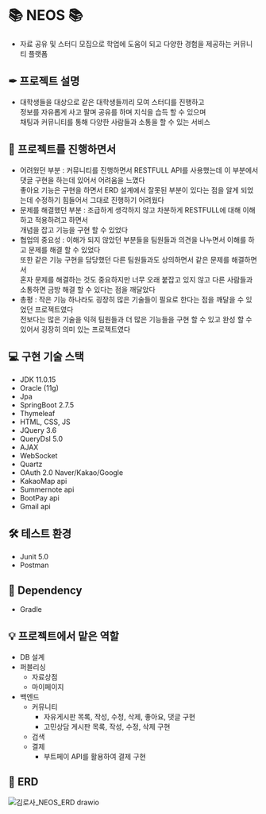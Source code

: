 # 📚 NEOS 📚
- 자료 공유 및 스터디 모집으로 학업에 도움이 되고
다양한 경험을 제공하는 커뮤니티 플랫폼

## ✒ 프로젝트 설명 
- 대학생들을 대상으로 같은 대학생들끼리 모여 스터디를 진행하고 <br>
정보를 자유롭게 사고 팔며 공유를 하며 지식을 습득 할 수 있으며 <br>
채팅과 커뮤니티를 통해 다양한 사람들과 소통을 할 수 있는 서비스

## 🧐 프로젝트를 진행하면서
- 어려웠던 부분 : 커뮤니티를 진행하면서 RESTFULL API를 사용했는데 이 부분에서 댓글 구현을 하는데 있어서 어려움을 느꼈다 <br>
                 좋아요 기능은 구현을 하면서 ERD 설계에서 잘못된 부분이 있다는 점을 알게 되었는데 수정하기 힘들어서 그대로 진행하기 어려웠다
- 문제를 해결했던 부분 : 조급하게 생각하지 않고 차분하게 RESTFULL에 대해 이해하고 적용하려고 하면서 <br> 개념을 잡고 기능을 구현 할 수 있었다
- 협업의 중요성 : 이해가 되지 않았던 부분들을 팀원들과 의견을 나누면서 이해를 하고 문제를 해결 할 수 있었다 <br>
                 또한 같은 기능 구현을 담당했던 다른 팀원들과도 상의하면서 같은 문제를 해결하면서 <br>
                 혼자 문제를 해결하는 것도 중요하지만 너무 오래 붙잡고 있지 않고 다른 사람들과 소통하면 금방 해결 할 수 있다는 점을 깨달았다
- 총평 : 작은 기능 하나라도 굉장히 많은 기술들이 필요로 한다는 점을 깨달을 수 있었던 프로젝트였다 <br>
         전보다는 많은 기술을 익혀 팀원들과 더 많은 기능들을 구현 할 수 있고 완성 할 수 있어서 굉장히 의미 있는 프로젝트였다

## 💻 구현 기술 스택 
- JDK 11.0.15
- Oracle (11g)
- Jpa
- SpringBoot 2.7.5
- Thymeleaf
- HTML, CSS, JS
- JQuery 3.6
- QueryDsl 5.0
- AJAX
- WebSocket
- Quartz
- OAuth 2.0 Naver/Kakao/Google
- KakaoMap api
- Summernote api 
- BootPay api
- Gmail api
 
## 🛠 테스트 환경
- Junit 5.0
- Postman

## 💬 Dependency
- Gradle

## 💡 프로젝트에서 맡은 역할 
* DB 설계
* 퍼블리싱
  - 자료상점 
  - 마이페이지
* 백엔드
  - 커뮤니티
     - 자유게시판 목록, 작성, 수정, 삭제, 좋아요, 댓글 구현
     - 고민상담 게시판 목록, 작성, 수정, 삭제 구현
  - 검색
  - 결제
     - 부트페이 API를 활용하여 결제 구현 
    
## 📃 ERD
![김로사_NEOS_ERD drawio](https://user-images.githubusercontent.com/109491202/210173620-5a0c7dec-9c17-41b1-b027-3d423dbe1535.png)

